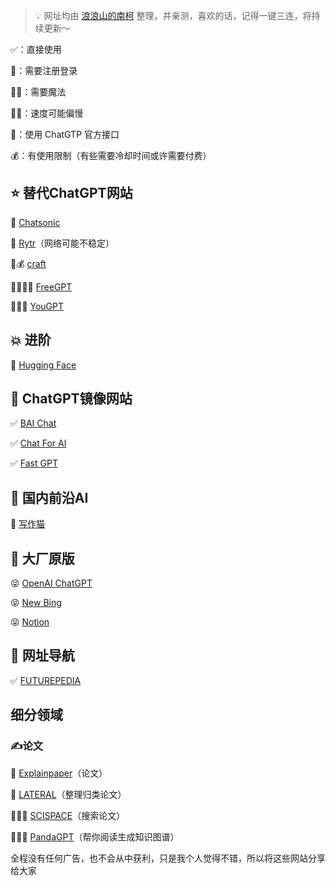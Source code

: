 > 💡 网址均由 [浪浪山的南柯](https://space.bilibili.com/2083768762) 整理，并亲测，喜欢的话，记得一键三连，将持续更新～


✅：直接使用

🔐：需要注册登录

🧗‍♀️：需要魔法

🚴‍♂️：速度可能偏慢

🔑：使用 ChatGTP 官方接口

💰：有使用限制（有些需要冷却时间或许需要付费）


## ⭐ 替代ChatGPT网站

🔐 [Chatsonic](https://writesonic.com/chat)

🔐 [Rytr](https://rytr.me/)（网络可能不稳定）

🔐💰 [craft](https://www.craft.do/)

🧗‍♀️✅🔑 [FreeGPT](https://freegpt.one/)

🧗‍♀️🔐 [YouGPT](https://you.com/)

## 💥 进阶

🔐 [Hugging Face](https://huggingface.co/)

## 🔰 ChatGPT镜像网站

✅ [BAI Chat](https://chat.theb.ai/)

✅ [Chat For AI](https://chatforai.com/)

✅ [Fast GPT](https://fastgpt.app/)

## 💯 国内前沿AI

🔐 [写作猫](https://xiezuocat.com/)

## 🙏 大厂原版

😝 [OpenAI ChatGPT](https://chat.openai.com/)

😝 [New Bing](https://www.bing.com/new)

😝 [Notion](https://www.notion.so/)

## 🔖 网址导航

✅ [FUTUREPEDIA](https://www.futurepedia.io/)

## 细分领域

### ✍️论文

🔐 [Explainpaper](https://www.explainpaper.com/)（论文）

🔐 [LATERAL](https://www.lateral.io/)（整理归类论文）

🧗‍♀️🔐 [SCISPACE](https://typeset.io/)（搜索论文）

🚴‍♂️🔐 [PandaGPT](http://pandagpt.io/)（帮你阅读生成知识图谱）

全程没有任何广告，也不会从中获利，只是我个人觉得不错，所以将这些网站分享给大家
